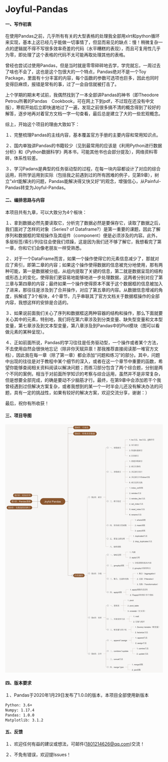 # Joyful-Pandas

#### 一、写作初衷

在使用Pandas之前，几乎所有有关的大型表格的处理我全部用xlrt和python循环来实现，基本上这已经几乎能做一切事情了，但显而易见的缺点：慢！稍微复杂一点的逻辑就不得不写很多效率奇差的代码（水平糟糕的表现），而且可复用性几乎为零，即处理了这个表格的代码不太可能再取处理其他的表格。

曾经也尝试过使用Pandas，但是当时就是零零碎碎地去学，学完就忘，一周过去了啥也不会了，这也是这个包很大的一个特点，Pandas绝对不是一个Toy Package，里面有十分丰富的内容，每个函数的参数可选项也巨多，因此也同时变得巨麻烦，报错是常有的事，过了一会自信就被打击了。

上个学期的期末考试前，我偶然找到了一本全部讲Pandas的神书（即Theodore Petrou所著的Pandas　Cookbook，可在网上下到pdf，不过现在还没有中文版），寒假开始后立即快速地过了一遍，发现之前很多搞不清的概念得到了较好的解答，逐步地再对着官方文档一字一句查看，最后总是建立了大的一些宏观概念。

综上，开始这个项目的理由大致如下：

１、完整梳理Pandas的主线内容，基本覆盖官方手册的主要内容和常用知识点。

２、国内单独讲Pandas的书籍较少（见到最常用的应该是《利用Python进行数据分析》和《Python数据科学》两本书，可能其他书也会部分提及），网络资料零碎，体系性较差。

３、学习Padans是典型的任务驱动型的过程，在每一块内容都设计了对应的综合运用，将所学运用到实际（包括我之前遇到过的所有困难的例子，见第9章），树立”xlrt能解决的问题，Pandas能解决得又快又好“的观念，增强信心，从Painful-Pandas转变为Joyful-Pandas。

#### 二、编排思路与内容

本项目共有九章，可以大致分为4个板块：

１、拿到数据必然先要读取它，分析完了数据必然是要保存它，读取了数据之后，我们面对了怎样的对象（Series? of Dataframe?）是第一重要的课题，因此了解序列和数据框的常规操作及其组件（component）便是必须涉及的内容。此外，多层标签/索引/列往往会使我们烦躁，这是因为我们还不够了解它，我想看完了第一章，你和它们会像老朋友一样受熟悉。

２、对于一个DataFrame而言，如果一个操作使得它的元素信息减少了，那就对应了索引，即第二章的内容；如果这个操作使得数据的信息被充分地使用，那有两种可能，第一是数据被分组，从组内提取了关键的信息，第二就是数据呈现的结构或形态上的变化，使得我们更容易地能够地进一步处理数据，这两者分别对应了第三章与第四章的内容；最终如果一个操作使得原本不属于这个数据框的信息被加入了进来，那往往是涉及到了合并操作，对应了第五章的内容。从数据信息增减的角度，拆解成了3个板块，4个章节，几乎串联其了官方文档关于数据框操作的全部内容，我想这样的安排是合适的。

３、如果说前面我们关心了序列和数据框这两种容器的结构和操作，那么下面就要关心其中的元素，特别地，我们将在第六章涉及到分类变量、缺失型变量和文本型变量，第七章涉及到文本型变量，第八章涉及到Pandas中的Plot模块（图可以看做元素的某种呈现）。

４、正如前面所说，Pandas的学习往往是任务驱动型，一个操作或者某个方法，不去使用自然会很快地忘记（除非你天赋异禀！那我推荐直接阅读那一堆官方文档），因此我在每一章（除了第一章）都会添加“问题和练习”的部分。其中，问题中出现的往往是对于教程中某个细节的深入，或者在这一个章节中重要的函数，希望你能够查阅相关资料阅读以解决问题；而练习部分包含了两个综合题，分别是两个不同的案例，相当于对前面所学知识的考察与综合运用，虽然并不是非常复杂，但是想要全部完成，的确是要动不少脑筋才行。最终，在第9章中会添加若干个我曾经遇到过但解决方案复杂，或者我想到的某一个一时半会儿还没有解决办法的问题，具有一定的挑战性，如果有较好的解决方案，欢迎交流分享，谢谢：）

最后，祝你有所收获！

#### 三、项目导图

![](picture/pandas.png)

#### 四、版本要求

１、Pandas于2020年1月29日发布了1.0.0的版本，本项目全部使用新版本

```
Python: 3.6+
Numpy: 1.17.4
Pandas: 1.0.0
Matplotlib: 3.1.2
```

#### 五、反馈

１、欢迎任何有益的建议或想法，可邮件(1801214626@qq.com)交流！

２、不免有错误，欢迎提Issues！
